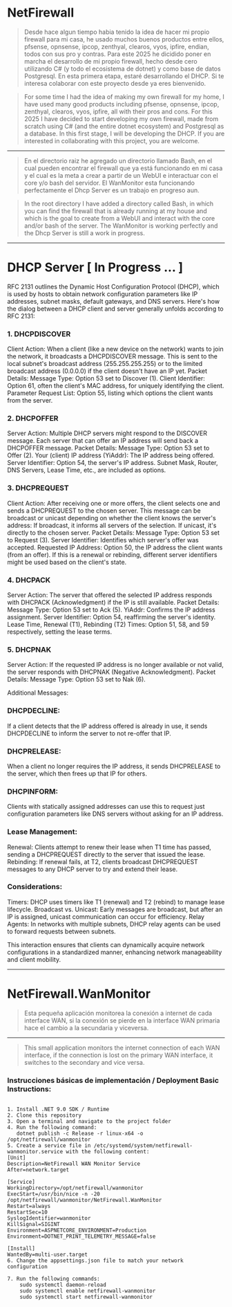 # NetFirewall

> Desde hace algun tiempo habia tenido la idea de hacer mi propio firewall para mi casa, he usado muchos buenos productos entre ellos, pfsense, opnsense, ipcop, zenthyal, clearos, vyos, ipfire, endian, todos con sus pro y contras.
Para este 2025 he dicidido poner en marcha el desarrollo de mi propio firewall, hecho desde cero utilizando C# (y todo el ecosistema de dotnet) y como base de datos Postgresql.
En esta primera etapa, estaré desarrollando el DHCP.
Si te interesa colaborar con este proyecto desde ya eres bienvenido.

> For some time I had the idea of making my own firewall for my home, I have used many good products including pfsense, opnsense, ipcop, zenthyal, clearos, vyos, ipfire, all with their pros and cons.
For this 2025 I have decided to start developing my own firewall, made from scratch using C# (and the entire dotnet ecosystem) and Postgresql as a database.
In this first stage, I will be developing the DHCP.
If you are interested in collaborating with this project, you are welcome.

---

> En el directorio raiz he agregado un directorio llamado Bash, en el cual pueden encontrar el firewall que ya está funcionando en mi casa y el cual es la meta a crear a partir de un WebUI e interactuar con el core y/o bash del servidor.
El WanMonitor esta funcionando perfectamente el Dhcp Server es un trabajo en progreso aun.
 
> In the root directory I have added a directory called Bash, in which you can find the firewall that is already running at my house and which is the goal to create from a WebUI and interact with the core and/or bash of the server.
The WanMonitor is working perfectly and the Dhcp Server is still a work in progress.
---

# DHCP Server [ In Progress ... ]
RFC 2131 outlines the Dynamic Host Configuration Protocol (DHCP), which is used by hosts to obtain network configuration parameters like IP addresses, subnet masks, default gateways, and DNS servers. Here's how the dialog between a DHCP client and server generally unfolds according to RFC 2131:
### 1. DHCPDISCOVER
Client Action: When a client (like a new device on the network) wants to join the network, it broadcasts a DHCPDISCOVER message. This is sent to the local subnet's broadcast address (255.255.255.255) or to the limited broadcast address (0.0.0.0) if the client doesn't have an IP yet.
Packet Details:
Message Type: Option 53 set to Discover (1).
Client Identifier: Option 61, often the client's MAC address, for uniquely identifying the client.
Parameter Request List: Option 55, listing which options the client wants from the server.

### 2. DHCPOFFER
Server Action: Multiple DHCP servers might respond to the DISCOVER message. Each server that can offer an IP address will send back a DHCPOFFER message.
Packet Details:
Message Type: Option 53 set to Offer (2).
Your (client) IP address (YiAddr): The IP address being offered.
Server Identifier: Option 54, the server's IP address.
Subnet Mask, Router, DNS Servers, Lease Time, etc., are included as options.

### 3. DHCPREQUEST
Client Action: After receiving one or more offers, the client selects one and sends a DHCPREQUEST to the chosen server. This message can be broadcast or unicast depending on whether the client knows the server's address:
If broadcast, it informs all servers of the selection.
If unicast, it's directly to the chosen server.
Packet Details:
Message Type: Option 53 set to Request (3).
Server Identifier: Identifies which server's offer was accepted.
Requested IP Address: Option 50, the IP address the client wants (from an offer).
If this is a renewal or rebinding, different server identifiers might be used based on the client's state.

### 4. DHCPACK
Server Action: The server that offered the selected IP address responds with DHCPACK (Acknowledgment) if the IP is still available.
Packet Details:
Message Type: Option 53 set to Ack (5).
YiAddr: Confirms the IP address assignment.
Server Identifier: Option 54, reaffirming the server's identity.
Lease Time, Renewal (T1), Rebinding (T2) Times: Option 51, 58, and 59 respectively, setting the lease terms.

### 5. DHCPNAK
Server Action: If the requested IP address is no longer available or not valid, the server responds with DHCPNAK (Negative Acknowledgment).
Packet Details:
Message Type: Option 53 set to Nak (6).

Additional Messages:
### DHCPDECLINE:
If a client detects that the IP address offered is already in use, it sends DHCPDECLINE to inform the server to not re-offer that IP.
### DHCPRELEASE:
When a client no longer requires the IP address, it sends DHCPRELEASE to the server, which then frees up that IP for others.
### DHCPINFORM:
Clients with statically assigned addresses can use this to request just configuration parameters like DNS servers without asking for an IP address.

### Lease Management:
Renewal: Clients attempt to renew their lease when T1 time has passed, sending a DHCPREQUEST directly to the server that issued the lease.
Rebinding: If renewal fails, at T2, clients broadcast DHCPREQUEST messages to any DHCP server to try and extend their lease.

### Considerations:
Timers: DHCP uses timers like T1 (renewal) and T2 (rebind) to manage lease lifecycle.
Broadcast vs. Unicast: Early messages are broadcast, but after an IP is assigned, unicast communication can occur for efficiency.
Relay Agents: In networks with multiple subnets, DHCP relay agents can be used to forward requests between subnets.

This interaction ensures that clients can dynamically acquire network configurations in a standardized manner, enhancing network manageability and client mobility.

---

# NetFirewall.WanMonitor
> Esta pequeña aplicación monitorea la conexión a internet de cada interface WAN, si la conexión se pierde en la interface WAN primaria hace el cambio a la secundaria y viceversa.
---
> This small application monitors the internet connection of each WAN interface, if the connection is lost on the primary WAN interface, it switches to the secondary and vice versa.

### Instrucciones básicas de implementación / Deployment Basic Instructions:
```

1. Install .NET 9.0 SDK / Runtime
2. Clone this repository
3. Open a terminal and navigate to the project folder
4. Run the following command:
   dotnet publish -c Release -r linux-x64 -o /opt/netfirewall/wanmonitor
5. Create a service file in /etc/systemd/system/netfirewall-wanmonitor.service with the following content:
[Unit]
Description=NetFirewall WAN Monitor Service
After=network.target

[Service]
WorkingDirectory=/opt/netfirewall/wanmonitor
ExecStart=/usr/bin/nice -n -20 /opt/netfirewall/wanmonitor/NetFirewall.WanMonitor
Restart=always
RestartSec=10
SyslogIdentifier=wanmonitor
KillSignal=SIGINT
Environment=ASPNETCORE_ENVIRONMENT=Production
Environment=DOTNET_PRINT_TELEMETRY_MESSAGE=false

[Install]
WantedBy=multi-user.target
6. Change the appsettings.json file to match your network configuration 
   
7. Run the following commands:
    sudo systemctl daemon-reload
    sudo systemctl enable netfirewall-wanmonitor
    sudo systemctl start netfirewall-wanmonitor
```

